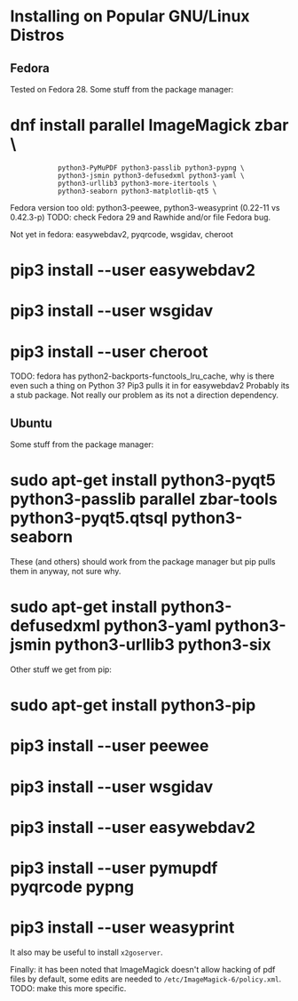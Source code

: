 Installing on Popular GNU/Linux Distros
=======================================

Fedora
------

Tested on Fedora 28.  Some stuff from the package manager:

  # dnf install parallel ImageMagick zbar \
                python3-PyMuPDF python3-passlib python3-pypng \
                python3-jsmin python3-defusedxml python3-yaml \
                python3-urllib3 python3-more-itertools \
                python3-seaborn python3-matplotlib-qt5 \


Fedora version too old: python3-peewee, python3-weasyprint (0.22-11 vs 0.42.3-p)
TODO: check Fedora 29 and Rawhide and/or file Fedora bug.

Not yet in fedora: easywebdav2, pyqrcode, wsgidav, cheroot

# pip3 install --user easywebdav2
# pip3 install --user wsgidav
# pip3 install --user cheroot

TODO: fedora has python2-backports-functools_lru_cache, why is there
even such a thing on Python 3?  Pip3 pulls it in for easywebdav2
Probably its a stub package.  Not really our problem as its not a
direction dependency.



Ubuntu
------

Some stuff from the package manager:

# sudo apt-get install python3-pyqt5 python3-passlib parallel zbar-tools python3-pyqt5.qtsql python3-seaborn


These (and others) should work from the package manager but pip pulls them in anyway, not sure why.

# sudo apt-get install python3-defusedxml python3-yaml python3-jsmin python3-urllib3 python3-six

Other stuff we get from pip:

# sudo apt-get install python3-pip
# pip3 install --user peewee
# pip3 install --user wsgidav
# pip3 install --user easywebdav2
# pip3 install --user pymupdf pyqrcode pypng
# pip3 install --user weasyprint

It also may be useful to install `x2goserver`.

Finally: it has been noted that ImageMagick doesn't allow hacking
of pdf files by default, some edits are needed to
`/etc/ImageMagick-6/policy.xml`.
TODO: make this more specific.
